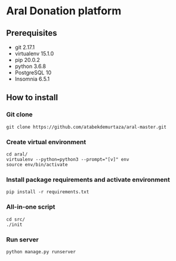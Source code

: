 # Aral Donation platform

## Prerequisites
- git 2.17.1
- virtualenv 15.1.0
- pip 20.0.2
- python 3.6.8
- PostgreSQL 10
- Insomnia 6.5.1


## How to install

### Git clone

```
git clone https://github.com/atabekdemurtaza/aral-master.git
```

### Create virtual environment
```
cd aral/
virtualenv --python=python3 --prompt="[v]" env
source env/bin/activate
```

### Install package requirements and activate environment
```
pip install -r requirements.txt
```

### All-in-one script
```
cd src/
./init
```

### Run server
```
python manage.py runserver
```
